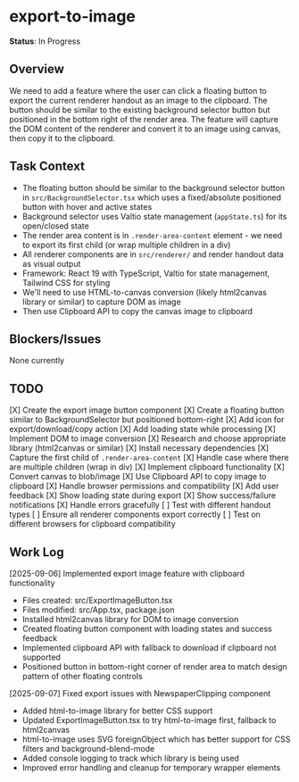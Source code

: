 # export-to-image
**Status**: In Progress

## Overview
We need to add a feature where the user can click a floating button to export the current renderer handout as an image to the clipboard. The button should be similar to the existing background selector button but positioned in the bottom right of the render area. The feature will capture the DOM content of the renderer and convert it to an image using canvas, then copy it to the clipboard.

## Task Context
- The floating button should be similar to the background selector button in `src/BackgroundSelector.tsx` which uses a fixed/absolute positioned button with hover and active states
- Background selector uses Valtio state management (`appState.ts`) for its open/closed state
- The render area content is in `.render-area-content` element - we need to export its first child (or wrap multiple children in a div)
- All renderer components are in `src/renderer/` and render handout data as visual output
- Framework: React 19 with TypeScript, Valtio for state management, Tailwind CSS for styling
- We'll need to use HTML-to-canvas conversion (likely html2canvas library or similar) to capture DOM as image
- Then use Clipboard API to copy the canvas image to clipboard

## Blockers/Issues
None currently

## TODO
[X] Create the export image button component
    [X] Create a floating button similar to BackgroundSelector but positioned bottom-right
    [X] Add icon for export/download/copy action
    [X] Add loading state while processing
[X] Implement DOM to image conversion
    [X] Research and choose appropriate library (html2canvas or similar)
    [X] Install necessary dependencies
    [X] Capture the first child of `.render-area-content`
    [X] Handle case where there are multiple children (wrap in div)
[X] Implement clipboard functionality
    [X] Convert canvas to blob/image
    [X] Use Clipboard API to copy image to clipboard
    [X] Handle browser permissions and compatibility
[X] Add user feedback
    [X] Show loading state during export
    [X] Show success/failure notifications
    [X] Handle errors gracefully
[ ] Test with different handout types
    [ ] Ensure all renderer components export correctly
    [ ] Test on different browsers for clipboard compatibility

## Work Log
[2025-09-06] Implemented export image feature with clipboard functionality
- Files created: src/ExportImageButton.tsx
- Files modified: src/App.tsx, package.json
- Installed html2canvas library for DOM to image conversion
- Created floating button component with loading states and success feedback
- Implemented clipboard API with fallback to download if clipboard not supported
- Positioned button in bottom-right corner of render area to match design pattern of other floating controls

[2025-09-07] Fixed export issues with NewspaperClipping component
- Added html-to-image library for better CSS support
- Updated ExportImageButton.tsx to try html-to-image first, fallback to html2canvas
- html-to-image uses SVG foreignObject which has better support for CSS filters and background-blend-mode
- Added console logging to track which library is being used
- Improved error handling and cleanup for temporary wrapper elements
